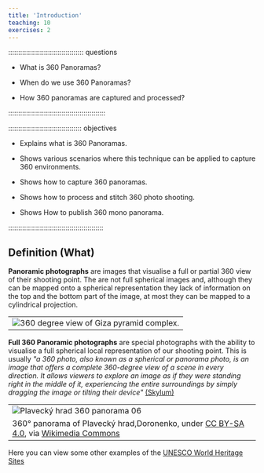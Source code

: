 ```yaml
---
title: 'Introduction'
teaching: 10
exercises: 2
---
```



:::::::::::::::::::::::::::::::::::::: questions 
- What is 360 Panoramas?

- When do we use 360 Panoramas?

- How 360 panoramas are captured and processed?


:::::::::::::::::::::::::::::::::::::::::::::::::

::::::::::::::::::::::::::::::::::::: objectives
- Explains what is 360 Panoramas.

- Shows various scenarios where this technique can be applied to capture 360 environments.

- Shows how to capture 360 panoramas.

- Shows how to process and stitch 360 photo shooting.

- Shows How to publish 360 mono panorama.

<!-- - Advantages and disadvantages for the use of this techniques.-->

::::::::::::::::::::::::::::::::::::::::::::::::

## Definition (What)

**Panoramic photographs** are images that visualise a full or partial 360 view of their shooting point. The are not full spherical images and, although they can be mapped onto a spherical representation they lack of information on the top and the bottom part of the image, at most they can be mapped to a cylindrical projection.

|   |
|---|
| ![360 degree view of Giza pyramid complex.](https://upload.wikimedia.org/wikipedia/commons/3/32/Giza_pyramid_complex_-_360.jpg) | 360 degree view of Giza pyramid complex, kallerna, under [ CC BY-SA 3.0](https://creativecommons.org/licenses/by-sa/3.0), via [Wikimedia Commons](https://commons.wikimedia.org/wiki/File:Giza_pyramid_complex_-_360.jpg) |
 
 

**Full 360 Panoramic photographs** are special photographs with the ability to visualise  a full spherical local representation of our shooting point. This is usually *"a 360 photo, also known as a spherical or panorama photo, is an image that offers a complete 360-degree view of a scene in every direction. It allows viewers to explore an image as if they were standing right in the middle of it, experiencing the entire surroundings by simply dragging the image or tilting their device"* [(Skylum)](https://skylum.com/blog/360-degree-photography)

|   |
|---|
| ![Plavecký hrad 360 panorama  06](https://upload.wikimedia.org/wikipedia/commons/4/49/Plaveck%C3%BD_hrad_360_panorama_06.jpg) |
 360° panorama of Plavecký hrad,Doronenko, under [ CC BY-SA 4.0](https://creativecommons.org/licenses/by-sa/4.0), via [Wikimedia Commons](https://commons.wikimedia.org/wiki/File:Plaveck%C3%BD_hrad_360_panorama_06.jpg) |

Here you can view some other examples of the [UNESCO World Heritage Sites](https://www.p4panorama.com/gallery-categories/unesco-360-virtual-tours/)









